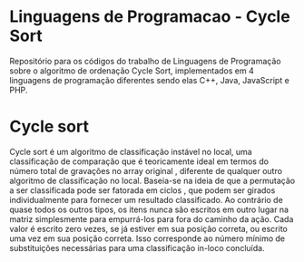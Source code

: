 # Linguagens de Programacao - Cycle Sort
Repositório para os códigos do trabalho de Linguagens de Programação sobre o algoritmo de ordenação Cycle Sort, implementados em 4 linguagens de programação diferentes sendo elas C++, Java, JavaScript e PHP.

# Cycle sort
Cycle sort é um algoritmo de classificação instável no local, uma classificação de comparação que é teoricamente ideal em termos do número total de gravações no array original , diferente de qualquer outro algoritmo de classificação no local. Baseia-se na ideia de que a permutação a ser classificada pode ser fatorada em ciclos , que podem ser girados individualmente para fornecer um resultado classificado.
Ao contrário de quase todos os outros tipos, os itens nunca são escritos em outro lugar na matriz simplesmente para empurrá-los para fora do caminho da ação. Cada valor é escrito zero vezes, se já estiver em sua posição correta, ou escrito uma vez em sua posição correta. Isso corresponde ao número mínimo de substituições necessárias para uma classificação in-loco concluída.
